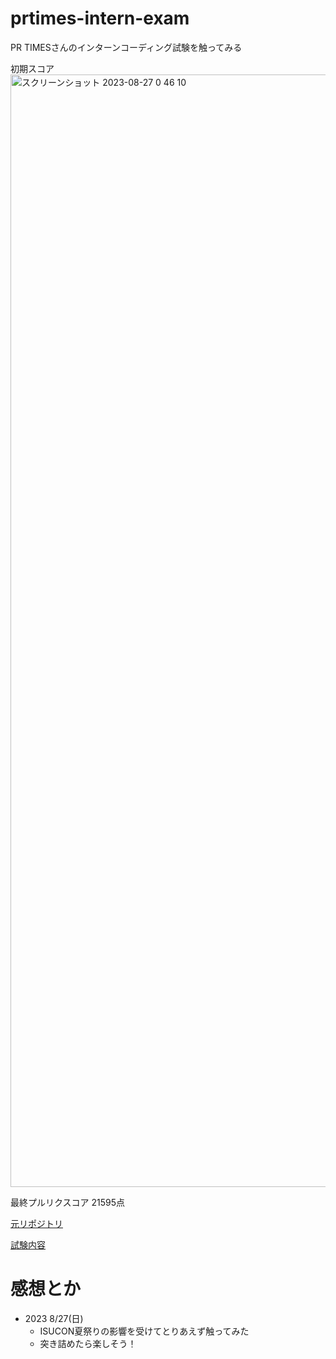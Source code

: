 # prtimes-intern-exam
PR TIMESさんのインターンコーディング試験を触ってみる

初期スコア
<img width="1780" alt="スクリーンショット 2023-08-27 0 46 10" src="https://github.com/GoRuGoo/prtimes-intern-exam/assets/89027827/d19c97fa-d288-4ac3-8d96-e5cea97a1835">


最終プルリクスコア
21595点

[元リポジトリ](https://github.com/catatsuy/private-isu)

[試験内容](https://github.com/PRTIMES/intern)
# 感想とか
- 2023 8/27(日)
  -   ISUCON夏祭りの影響を受けてとりあえず触ってみた
  -   突き詰めたら楽しそう！
